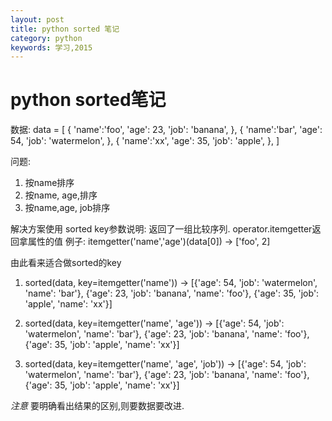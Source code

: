 ```yaml
---
layout: post
title: python sorted 笔记
category: python
keywords: 学习,2015
---
```


# python sorted笔记

数据:
data = [
{
'name':'foo',
'age': 23,
'job': 'banana',
},
{
'name':'bar',
'age': 54,
'job': 'watermelon',
},
{
'name':'xx',
'age': 35,
'job': 'apple',
},
]

问题:

1. 按name排序
2. 按name, age,排序
3. 按name,age, job排序

解决方案使用
sorted
key参数说明: 返回了一组比较序列.
operator.itemgetter返回拿属性的值
例子:
itemgetter('name','age')(data[0]) -> ['foo', 2]

由此看来适合做sorted的key

1. sorted(data, key=itemgetter('name'))
-> [{'age': 54, 'job': 'watermelon', 'name': 'bar'},
 {'age': 23, 'job': 'banana', 'name': 'foo'},
 {'age': 35, 'job': 'apple', 'name': 'xx'}]

2. sorted(data, key=itemgetter('name', 'age'))
->
[{'age': 54, 'job': 'watermelon', 'name': 'bar'},
 {'age': 23, 'job': 'banana', 'name': 'foo'},
 {'age': 35, 'job': 'apple', 'name': 'xx'}]


3. sorted(data, key=itemgetter('name', 'age', 'job'))
->
[{'age': 54, 'job': 'watermelon', 'name': 'bar'},
 {'age': 23, 'job': 'banana', 'name': 'foo'},
 {'age': 35, 'job': 'apple', 'name': 'xx'}]

*注意*
要明确看出结果的区别,则要数据要改进.
